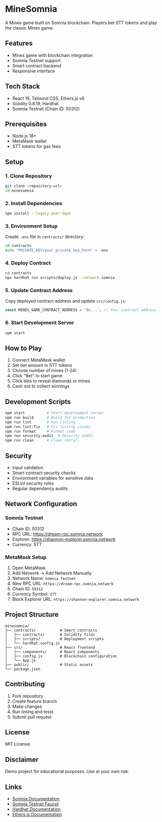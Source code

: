 # MineSomnia

A Mines game built on Somnia blockchain. Players bet STT tokens and play the classic Mines game.

## Features

- Mines game with blockchain integration
- Somnia Testnet support
- Smart contract backend
- Responsive interface

## Tech Stack

- React 19, Tailwind CSS, Ethers.js v6
- Solidity 0.8.19, Hardhat
- Somnia Testnet (Chain ID: 50312)

## Prerequisites

- Node.js 18+
- MetaMask wallet
- STT tokens for gas fees

## Setup

### 1. Clone Repository
```bash
git clone <repository-url>
cd minesomnia
```

### 2. Install Dependencies
```bash
npm install --legacy-peer-deps
```

### 3. Environment Setup
Create `.env` file in `contracts/` directory:
```bash
cd contracts
echo "PRIVATE_KEY=your_private_key_here" > .env
```

### 4. Deploy Contract
```bash
cd contracts
npx hardhat run scripts/deploy.js --network somnia
```

### 5. Update Contract Address
Copy deployed contract address and update `src/config.js`:
```javascript
const MINES_GAME_CONTRACT_ADDRESS = '0x...'; // Your contract address
```

### 6. Start Development Server
```bash
npm start
```

## How to Play

1. Connect MetaMask wallet
2. Set bet amount in STT tokens
3. Choose number of mines (1-24)
4. Click "Bet" to start game
5. Click tiles to reveal diamonds or mines
6. Cash out to collect winnings

## Development Scripts

```bash
npm start          # Start development server
npm run build      # Build for production
npm run lint       # Run linting
npm run lint:fix   # Fix linting issues
npm run format     # Format code
npm run security:audit  # Security audit
npm run clean      # Clean install
```

## Security

- Input validation
- Smart contract security checks
- Environment variables for sensitive data
- ESLint security rules
- Regular dependency audits

## Network Configuration

### Somnia Testnet
- Chain ID: 50312
- RPC URL: https://dream-rpc.somnia.network
- Explorer: https://shannon-explorer.somnia.network
- Currency: STT

### MetaMask Setup
1. Open MetaMask
2. Add Network → Add Network Manually
3. Network Name: `Somnia Testnet`
4. New RPC URL: `https://dream-rpc.somnia.network`
5. Chain ID: `50312`
6. Currency Symbol: `STT`
7. Block Explorer URL: `https://shannon-explorer.somnia.network`

## Project Structure

```
minesomnia/
├── contracts/           # Smart contracts
│   ├── contracts/       # Solidity files
│   ├── scripts/         # Deployment scripts
│   └── hardhat.config.js
├── src/                 # React frontend
│   ├── components/      # React components
│   ├── config.js        # Blockchain configuration
│   └── App.js
├── public/              # Static assets
└── package.json
```

## Contributing

1. Fork repository
2. Create feature branch
3. Make changes
4. Run linting and tests
5. Submit pull request

## License

MIT License

## Disclaimer

Demo project for educational purposes. Use at your own risk.

## Links

- [Somnia Documentation](https://docs.somnia.network/)
- [Somnia Testnet Faucet](https://faucet.somnia.network/)
- [Hardhat Documentation](https://hardhat.org/docs)
- [Ethers.js Documentation](https://docs.ethers.org/)
